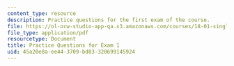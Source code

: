 ```yaml
---
content_type: resource
description: Practice questions for the first exam of the course.
file: https://ol-ocw-studio-app-qa.s3.amazonaws.com/courses/18-01-single-variable-calculus-fall-2006/45a20e8aee443709bd03320699145924_prexam1b.pdf
file_type: application/pdf
resourcetype: Document
title: Practice Questions for Exam 1
uid: 45a20e8a-ee44-3709-bd03-320699145924
---
```

